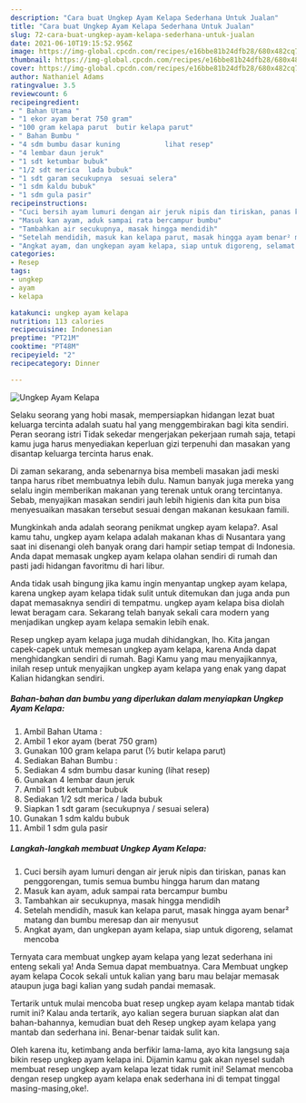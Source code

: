 ```yaml
---
description: "Cara buat Ungkep Ayam Kelapa Sederhana Untuk Jualan"
title: "Cara buat Ungkep Ayam Kelapa Sederhana Untuk Jualan"
slug: 72-cara-buat-ungkep-ayam-kelapa-sederhana-untuk-jualan
date: 2021-06-10T19:15:52.956Z
image: https://img-global.cpcdn.com/recipes/e16bbe81b24dfb28/680x482cq70/ungkep-ayam-kelapa-foto-resep-utama.jpg
thumbnail: https://img-global.cpcdn.com/recipes/e16bbe81b24dfb28/680x482cq70/ungkep-ayam-kelapa-foto-resep-utama.jpg
cover: https://img-global.cpcdn.com/recipes/e16bbe81b24dfb28/680x482cq70/ungkep-ayam-kelapa-foto-resep-utama.jpg
author: Nathaniel Adams
ratingvalue: 3.5
reviewcount: 6
recipeingredient:
- " Bahan Utama "
- "1 ekor ayam berat 750 gram"
- "100 gram kelapa parut  butir kelapa parut"
- " Bahan Bumbu "
- "4 sdm bumbu dasar kuning           lihat resep"
- "4 lembar daun jeruk"
- "1 sdt ketumbar bubuk"
- "1/2 sdt merica  lada bubuk"
- "1 sdt garam secukupnya  sesuai selera"
- "1 sdm kaldu bubuk"
- "1 sdm gula pasir"
recipeinstructions:
- "Cuci bersih ayam lumuri dengan air jeruk nipis dan tiriskan, panas kan penggorengan, tumis semua bumbu hingga harum dan matang"
- "Masuk kan ayam, aduk sampai rata bercampur bumbu"
- "Tambahkan air secukupnya, masak hingga mendidih"
- "Setelah mendidih, masuk kan kelapa parut, masak hingga ayam benar² matang dan bumbu meresap dan air menyusut"
- "Angkat ayam, dan ungkepan ayam kelapa, siap untuk digoreng, selamat mencoba"
categories:
- Resep
tags:
- ungkep
- ayam
- kelapa

katakunci: ungkep ayam kelapa 
nutrition: 113 calories
recipecuisine: Indonesian
preptime: "PT21M"
cooktime: "PT48M"
recipeyield: "2"
recipecategory: Dinner

---
```



![Ungkep Ayam Kelapa](https://img-global.cpcdn.com/recipes/e16bbe81b24dfb28/680x482cq70/ungkep-ayam-kelapa-foto-resep-utama.jpg)

Selaku seorang yang hobi masak, mempersiapkan hidangan lezat buat keluarga tercinta adalah suatu hal yang menggembirakan bagi kita sendiri. Peran seorang istri Tidak sekedar mengerjakan pekerjaan rumah saja, tetapi kamu juga harus menyediakan keperluan gizi terpenuhi dan masakan yang disantap keluarga tercinta harus enak.

Di zaman  sekarang, anda sebenarnya bisa membeli masakan jadi meski tanpa harus ribet membuatnya lebih dulu. Namun banyak juga mereka yang selalu ingin memberikan makanan yang terenak untuk orang tercintanya. Sebab, menyajikan masakan sendiri jauh lebih higienis dan kita pun bisa menyesuaikan masakan tersebut sesuai dengan makanan kesukaan famili. 



Mungkinkah anda adalah seorang penikmat ungkep ayam kelapa?. Asal kamu tahu, ungkep ayam kelapa adalah makanan khas di Nusantara yang saat ini disenangi oleh banyak orang dari hampir setiap tempat di Indonesia. Anda dapat memasak ungkep ayam kelapa olahan sendiri di rumah dan pasti jadi hidangan favoritmu di hari libur.

Anda tidak usah bingung jika kamu ingin menyantap ungkep ayam kelapa, karena ungkep ayam kelapa tidak sulit untuk ditemukan dan juga anda pun dapat memasaknya sendiri di tempatmu. ungkep ayam kelapa bisa diolah lewat beragam cara. Sekarang telah banyak sekali cara modern yang menjadikan ungkep ayam kelapa semakin lebih enak.

Resep ungkep ayam kelapa juga mudah dihidangkan, lho. Kita jangan capek-capek untuk memesan ungkep ayam kelapa, karena Anda dapat menghidangkan sendiri di rumah. Bagi Kamu yang mau menyajikannya, inilah resep untuk menyajikan ungkep ayam kelapa yang enak yang dapat Kalian hidangkan sendiri.

<!--inarticleads1-->

##### Bahan-bahan dan bumbu yang diperlukan dalam menyiapkan Ungkep Ayam Kelapa:

1. Ambil  Bahan Utama :
1. Ambil 1 ekor ayam (berat 750 gram)
1. Gunakan 100 gram kelapa parut (½ butir kelapa parut)
1. Sediakan  Bahan Bumbu :
1. Sediakan 4 sdm bumbu dasar kuning           (lihat resep)
1. Gunakan 4 lembar daun jeruk
1. Ambil 1 sdt ketumbar bubuk
1. Sediakan 1/2 sdt merica / lada bubuk
1. Siapkan 1 sdt garam (secukupnya / sesuai selera)
1. Gunakan 1 sdm kaldu bubuk
1. Ambil 1 sdm gula pasir




<!--inarticleads2-->

##### Langkah-langkah membuat Ungkep Ayam Kelapa:

1. Cuci bersih ayam lumuri dengan air jeruk nipis dan tiriskan, panas kan penggorengan, tumis semua bumbu hingga harum dan matang
1. Masuk kan ayam, aduk sampai rata bercampur bumbu
1. Tambahkan air secukupnya, masak hingga mendidih
1. Setelah mendidih, masuk kan kelapa parut, masak hingga ayam benar² matang dan bumbu meresap dan air menyusut
1. Angkat ayam, dan ungkepan ayam kelapa, siap untuk digoreng, selamat mencoba




Ternyata cara membuat ungkep ayam kelapa yang lezat sederhana ini enteng sekali ya! Anda Semua dapat membuatnya. Cara Membuat ungkep ayam kelapa Cocok sekali untuk kalian yang baru mau belajar memasak ataupun juga bagi kalian yang sudah pandai memasak.

Tertarik untuk mulai mencoba buat resep ungkep ayam kelapa mantab tidak rumit ini? Kalau anda tertarik, ayo kalian segera buruan siapkan alat dan bahan-bahannya, kemudian buat deh Resep ungkep ayam kelapa yang mantab dan sederhana ini. Benar-benar taidak sulit kan. 

Oleh karena itu, ketimbang anda berfikir lama-lama, ayo kita langsung saja bikin resep ungkep ayam kelapa ini. Dijamin kamu gak akan nyesel sudah membuat resep ungkep ayam kelapa lezat tidak rumit ini! Selamat mencoba dengan resep ungkep ayam kelapa enak sederhana ini di tempat tinggal masing-masing,oke!.

